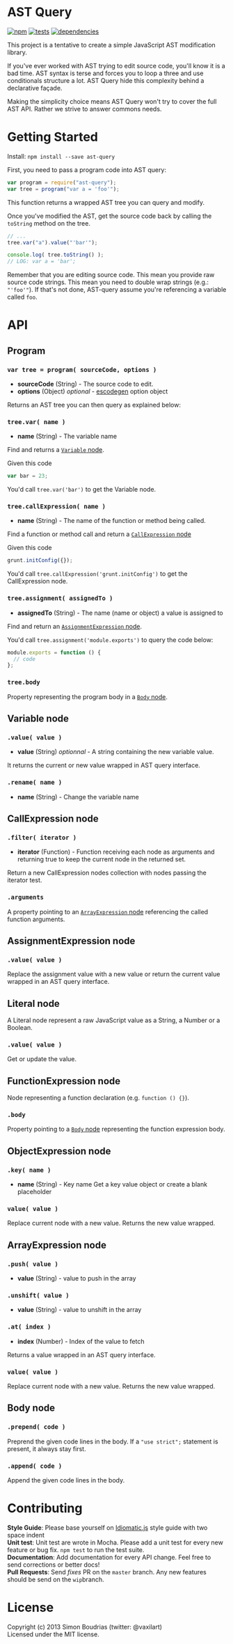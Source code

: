 AST Query
================

[![npm](https://badge.fury.io/js/ast-query.svg)](http://badge.fury.io/js/ast-query) [![tests](https://travis-ci.org/SBoudrias/AST-query.svg?branch=master)](http://travis-ci.org/SBoudrias/AST-query) [![dependencies](https://david-dm.org/SBoudrias/AST-query.svg?theme=shields.io)](https://david-dm.org/SBoudrias/AST-query)


This project is a tentative to create a simple JavaScript AST modification library.

If you've ever worked with AST trying to edit source code, you'll know it is a bad time. AST syntax is terse and forces you to loop a three and use conditionals structure a lot. AST Query hide this complexity behind a declarative façade.

Making the simplicity choice means AST Query won't try to cover the full AST API. Rather we strive to answer commons needs.


Getting Started
================

Install: `npm install --save ast-query`

First, you need to pass a program code into AST query:

``` javascript
var program = require("ast-query");
var tree = program("var a = 'foo'");
```

This function returns a wrapped AST tree you can query and modify.

Once you've modified the AST, get the source code back by calling the `toString` method on the tree.

``` javascript
// ...
tree.var("a").value("'bar'");

console.log( tree.toString() );
// LOG: var a = 'bar';
```

Remember that you are editing source code. This mean you provide raw source code strings. This mean you need to double wrap strings (e.g.: `"'foo'"`). If that's not done, AST-query assume you're referencing a variable called `foo`.


API
================

Program
----------------

### `var tree = program( sourceCode, options )`
- **sourceCode** (String) - The source code to edit.
- **options** (Object) _optional_ - [escodegen](https://github.com/Constellation/escodegen) option object

Returns an AST tree you can then query as explained below:

### `tree.var( name )`
- **name** (String) - The variable name

Find and returns a [`Variable` node](#variable-node).

Given this code

``` js
var bar = 23;
```

You'd call `tree.var('bar')` to get the Variable node.

### `tree.callExpression( name )`
- **name** (String) - The name of the function or method being called.

Find a function or method call and return a [`CallExpression` node](#callexpression-node)

Given this code

```js
grunt.initConfig({});
```

You'd call `tree.callExpression('grunt.initConfig')` to get the CallExpression node.

### `tree.assignment( assignedTo )`
- **assignedTo** (String) - The name (name or object) a value is assigned to

Find and return an [`AssignmentExpression` node](#assignmentexpression-node).

You'd call `tree.assignment('module.exports')` to query the code below:

```js
module.exports = function () {
  // code
};
```

### `tree.body`

Property representing the program body in a [`Body` node](#body-node).

Variable node
-----------------

### `.value( value )`
- **value** (String) _optionnal_ - A string containing the new variable value.

It returns the current or new value wrapped in AST query interface.

### `.rename( name )`
- **name** (String) - Change the variable name

CallExpression node
--------------------

### `.filter( iterator )`
- **iterator** (Function) - Function receiving each node as arguments and returning true to keep the current node in the returned set.

Return a new CallExpression nodes collection with nodes passing the iterator test.

### `.arguments`

A property pointing to an [`ArrayExpression` node](#arrayexpression-node) referencing the called function arguments.

AssignmentExpression node
--------------------

### `.value( value )`

Replace the assignment value with a new value or return the current value wrapped in an AST query interface.

Literal node
--------------------

A Literal node represent a raw JavaScript value as a String, a Number or a Boolean.

### `.value( value )`

Get or update the value.

FunctionExpression node
-------------------

Node representing a function declaration (e.g. `function () {}`).

### `.body`

Property pointing to a [`Body` node](#body-node) representing the function expression body.

ObjectExpression node
-------------------

### `.key( name )`
- **name** (String) - Key name
Get a key value object or create a blank placeholder

### `value( value )`

Replace current node with a new value. Returns the new value wrapped.

ArrayExpression node
-------------------

### `.push( value )`
- **value** (String) - value to push in the array

### `.unshift( value )`
- **value** (String) - value to unshift in the array

### `.at( index )`
- **index** (Number) - Index of the value to fetch

Returns a value wrapped in an AST query interface.

### `value( value )`

Replace current node with a new value. Returns the new value wrapped.

Body node
-------------------

### `.prepend( code )`

Preprend the given code lines in the body. If a `"use strict";` statement is present, it always stay first.

### `.append( code )`

Append the given code lines in the body.

Contributing
=====================

**Style Guide**: Please base yourself on [Idiomatic.js](https://github.com/rwldrn/idiomatic.js)
style guide with two space indent  
**Unit test**: Unit test are wrote in Mocha. Please add a unit test for every new feature
or bug fix. `npm test` to run the test suite.  
**Documentation**: Add documentation for every API change. Feel free to send corrections
or better docs!  
**Pull Requests**: Send _fixes_ PR on the `master` branch. Any new features should be send
on the `wip`branch.


License
=====================

Copyright (c) 2013 Simon Boudrias (twitter: @vaxilart)  
Licensed under the MIT license.
